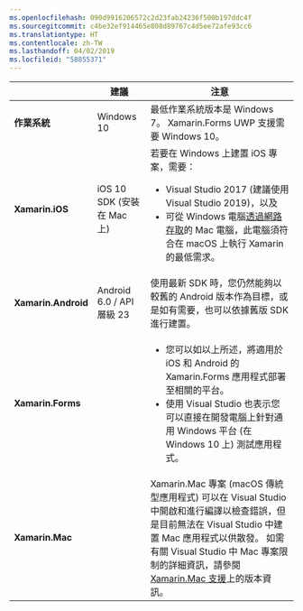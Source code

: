 ```yaml
---
ms.openlocfilehash: 090d9916206572c2d23fab24236f500b197ddc4f
ms.sourcegitcommit: c4be32ef914465e808d89767c4d5ee72afe93cc6
ms.translationtype: HT
ms.contentlocale: zh-TW
ms.lasthandoff: 04/02/2019
ms.locfileid: "58855371"
---
```

||建議|注意|
|---|---|---|
|**作業系統**|Windows 10|最低作業系統版本是 Windows 7。 Xamarin.Forms UWP 支援需要 Windows 10。
|**Xamarin.iOS**|iOS 10 SDK (安裝在 Mac 上)|若要在 Windows 上建置 iOS 專案，需要：<ul><li>Visual Studio 2017 (建議使用 Visual Studio 2019)，以及</li><li>可從 Windows 電腦<a href="~/ios/get-started/installation/windows/connecting-to-mac/index.md">透過網路存取</a>的 Mac 電腦，此電腦須符合在 macOS 上執行 Xamarin 的最低需求。</li></ul>|
|**Xamarin.Android**|Android 6.0 / API 層級 23|使用最新 SDK 時，您仍然能夠以較舊的 Android 版本作為目標，或是如有需要，也可以依據舊版 SDK 進行建置。|
|**Xamarin.Forms**||<ul><li>您可以如以上所述，將適用於 iOS 和 Android 的 Xamarin.Forms 應用程式部署至相關的平台。</li><li>使用 Visual Studio 也表示您可以直接在開發電腦上針對通用 Windows 平台 (在 Windows 10 上) 測試應用程式。</li></ul>|
|**Xamarin.Mac**||Xamarin.Mac 專案 (macOS 傳統型應用程式) 可以在 Visual Studio 中開啟和進行編譯以檢查錯誤，但是目前無法在 Visual Studio 中建置 Mac 應用程式以供散發。 如需有關 Visual Studio 中 Mac 專案限制的詳細資訊，請參閱 <a href="https://developer.xamarin.com/releases/vs/xamarin.vs_4/xamarin.vs_4.2/#Xamarin.Mac_minimum_support.">Xamarin.Mac 支援</a>上的版本資訊。|
